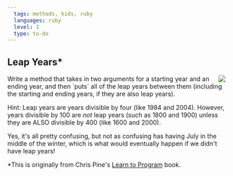 ```yaml
---
  tags: methods, kids, ruby 
  languages: ruby
  level: 1
  type: to-do
---
```

## Leap Years*
<img src="https://s3.amazonaws.com/after-school-assets/leap.gif" align="right" hspace="10">
Write a method that takes in two arguments for a starting year and an ending year, and then `puts` all of the leap years between them (including the starting and ending years, if they are also leap years). 

Hint: Leap years are years divisible by four (like 1984 and 2004). However, years divisible by 100 are _not_ leap years (such as 1800 and 1900) unless they are ALSO divisible by 400 (like 1600 and 2000). 

Yes, it's all pretty confusing, but not as confusing has having July in the middle of the winter, which is what would eventually happen if we didn't have leap years!

*This is originally from Chris Pine's [Learn to Program](https://pine.fm/LearnToProgram/chap_05.html) book.
